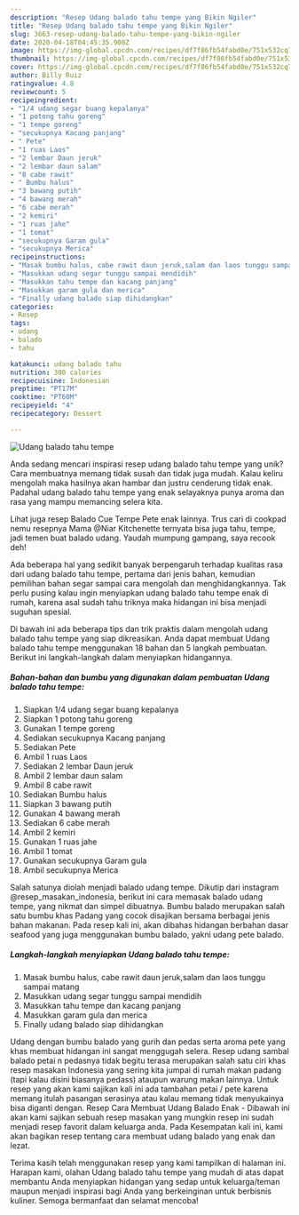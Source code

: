 ```yaml
---
description: "Resep Udang balado tahu tempe yang Bikin Ngiler"
title: "Resep Udang balado tahu tempe yang Bikin Ngiler"
slug: 3663-resep-udang-balado-tahu-tempe-yang-bikin-ngiler
date: 2020-04-18T04:45:35.900Z
image: https://img-global.cpcdn.com/recipes/df7f86fb54fabd0e/751x532cq70/udang-balado-tahu-tempe-foto-resep-utama.jpg
thumbnail: https://img-global.cpcdn.com/recipes/df7f86fb54fabd0e/751x532cq70/udang-balado-tahu-tempe-foto-resep-utama.jpg
cover: https://img-global.cpcdn.com/recipes/df7f86fb54fabd0e/751x532cq70/udang-balado-tahu-tempe-foto-resep-utama.jpg
author: Billy Ruiz
ratingvalue: 4.8
reviewcount: 5
recipeingredient:
- "1/4 udang segar buang kepalanya"
- "1 potong tahu goreng"
- "1 tempe goreng"
- "secukupnya Kacang panjang"
- " Pete"
- "1 ruas Laos"
- "2 lembar Daun jeruk"
- "2 lembar daun salam"
- "8 cabe rawit"
- " Bumbu halus"
- "3 bawang putih"
- "4 bawang merah"
- "6 cabe merah"
- "2 kemiri"
- "1 ruas jahe"
- "1 tomat"
- "secukupnya Garam gula"
- "secukupnya Merica"
recipeinstructions:
- "Masak bumbu halus, cabe rawit daun jeruk,salam dan laos tunggu sampai matang"
- "Masukkan udang segar tunggu sampai mendidih"
- "Masukkan tahu tempe dan kacang panjang"
- "Masukkan garam gula dan merica"
- "Finally udang balado siap dihidangkan"
categories:
- Resep
tags:
- udang
- balado
- tahu

katakunci: udang balado tahu 
nutrition: 300 calories
recipecuisine: Indonesian
preptime: "PT17M"
cooktime: "PT60M"
recipeyield: "4"
recipecategory: Dessert

---
```



![Udang balado tahu tempe](https://img-global.cpcdn.com/recipes/df7f86fb54fabd0e/751x532cq70/udang-balado-tahu-tempe-foto-resep-utama.jpg)

Anda sedang mencari inspirasi resep udang balado tahu tempe yang unik? Cara membuatnya memang tidak susah dan tidak juga mudah. Kalau keliru mengolah maka hasilnya akan hambar dan justru cenderung tidak enak. Padahal udang balado tahu tempe yang enak selayaknya punya aroma dan rasa yang mampu memancing selera kita.

Lihat juga resep Balado Cue Tempe Pete enak lainnya. Trus cari di cookpad nemu resepnya Mama @Niar Kitchenette ternyata bisa juga tahu, tempe, jadi temen buat balado udang. Yaudah mumpung gampang, saya recook deh!

Ada beberapa hal yang sedikit banyak berpengaruh terhadap kualitas rasa dari udang balado tahu tempe, pertama dari jenis bahan, kemudian pemilihan bahan segar sampai cara mengolah dan menghidangkannya. Tak perlu pusing kalau ingin menyiapkan udang balado tahu tempe enak di rumah, karena asal sudah tahu triknya maka hidangan ini bisa menjadi suguhan spesial.


Di bawah ini ada beberapa tips dan trik praktis dalam mengolah udang balado tahu tempe yang siap dikreasikan. Anda dapat membuat Udang balado tahu tempe menggunakan 18 bahan dan 5 langkah pembuatan. Berikut ini langkah-langkah dalam menyiapkan hidangannya.

<!--inarticleads1-->

##### Bahan-bahan dan bumbu yang digunakan dalam pembuatan Udang balado tahu tempe:

1. Siapkan 1/4 udang segar buang kepalanya
1. Siapkan 1 potong tahu goreng
1. Gunakan 1 tempe goreng
1. Sediakan secukupnya Kacang panjang
1. Sediakan  Pete
1. Ambil 1 ruas Laos
1. Sediakan 2 lembar Daun jeruk
1. Ambil 2 lembar daun salam
1. Ambil 8 cabe rawit
1. Sediakan  Bumbu halus
1. Siapkan 3 bawang putih
1. Gunakan 4 bawang merah
1. Sediakan 6 cabe merah
1. Ambil 2 kemiri
1. Gunakan 1 ruas jahe
1. Ambil 1 tomat
1. Gunakan secukupnya Garam gula
1. Ambil secukupnya Merica


Salah satunya diolah menjadi balado udang tempe. Dikutip dari instagram @resep_masakan_indonesia, berikut ini cara memasak balado udang tempe, yang nikmat dan simpel dibuatnya. Bumbu balado merupakan salah satu bumbu khas Padang yang cocok disajikan bersama berbagai jenis bahan makanan. Pada resep kali ini, akan dibahas hidangan berbahan dasar seafood yang juga menggunakan bumbu balado, yakni udang pete balado. 

<!--inarticleads2-->

##### Langkah-langkah menyiapkan Udang balado tahu tempe:

1. Masak bumbu halus, cabe rawit daun jeruk,salam dan laos tunggu sampai matang
1. Masukkan udang segar tunggu sampai mendidih
1. Masukkan tahu tempe dan kacang panjang
1. Masukkan garam gula dan merica
1. Finally udang balado siap dihidangkan


Udang dengan bumbu balado yang gurih dan pedas serta aroma pete yang khas membuat hidangan ini sangat menggugah selera. Resep udang sambal balado petai n pedasnya tidak begitu terasa merupakan salah satu ciri khas resep masakan Indonesia yang sering kita jumpai di rumah makan padang (tapi kalau disini biasanya pedass) ataupun warung makan lainnya. Untuk resep yang akan kami sajikan kali ini ada tambahan petai / pete karena memang itulah pasangan serasinya atau kalau memang tidak menyukainya bisa diganti dengan. Resep Cara Membuat Udang Balado Enak - Dibawah ini akan kami sajikan sebuah resep masakan yang mungkin resep ini sudah menjadi resep favorit dalam keluarga anda. Pada Kesempatan kali ini, kami akan bagikan resep tentang cara membuat udang balado yang enak dan lezat. 

Terima kasih telah menggunakan resep yang kami tampilkan di halaman ini. Harapan kami, olahan Udang balado tahu tempe yang mudah di atas dapat membantu Anda menyiapkan hidangan yang sedap untuk keluarga/teman maupun menjadi inspirasi bagi Anda yang berkeinginan untuk berbisnis kuliner. Semoga bermanfaat dan selamat mencoba!
